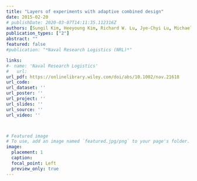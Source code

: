 ```yaml
---
title: "Layers of experiments with adaptive combined design"
date: 2015-02-20
# publishDate: 2020-03-07T14:11:35.112316Z
authors: [Sungil Kim, Heeyoung Kim, Richard W. Lu, Jye-Chyi Lu, Michael J. Casciato, and Martha A. Grover (2015), Naval Research Logistics]
publication_types: ["2"]
abstract: ""
featured: false
#publication: "*Naval Research Logistics (NRL)*"

links: 
#- name: 'Naval Research Logistics'
#   url: 
url_pdf: https://onlinelibrary.wiley.com/doi/abs/10.1002/nav.21618
url_code: 
url_dataset: ''
url_poster: ''
url_project: ''
url_slides: ''
url_source: ''
url_video: ''



# Featured image
# To use, add an image named `featured.jpg/png` to your page's folder. 
image:
  placement: 1
  caption: 
  focal_point: Left
  preview_only: true
---
```












